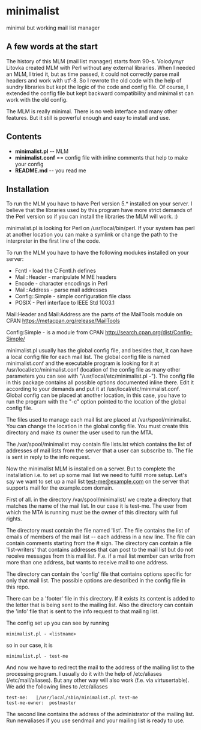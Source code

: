# minimalist
minimal but working mail list manager

## A few words at the start
The history of this MLM (mail list manager) starts from 90-s. Volodymyr Litovka created MLM with Perl without any external libraries. When I needed an MLM, I tried it, but as time passed, it could not correctly parse mail headers and work with utf-8. So I rewrote the old code with the help of sundry libraries but kept the logic of the code and config file. Of course, I extended the config file but kept backward compatibility and minimalist can work with the old config.

The MLM is really minimal. There is no web interface and many other features. But it still is powerful enough and easy to install and use.

## Contents
- **minimalist.pl** -- MLM
- **minimalist.conf** == config file with inline comments that help to make your config
- **README.md** -- you read me

## Installation

To run the MLM you have to have Perl version 5.* installed on your server. I believe that the libraries used by this program have more strict demands of the Perl version so if you can install the libraries the MLM will work. :)

minimalist.pl is looking for Perl on /usr/local/bin/perl. If your system has perl at another location you can make a symlink or change the path to the interpreter in the first line of the code.

To run the MLM you have to have the following modukes installed on your server:
- Fcntl - load the C Fcntl.h defines
- Mail::Header - manipulate MIME headers
- Encode - character encodings in Perl
- Mail::Address - parse mail addresses
- Config::Simple - simple configuration file class
- POSIX - Perl interface to IEEE Std 1003.1

Mail:Header and Mail:Address are the parts of the MailTools module on CPAN https://metacpan.org/release/MailTools

Config:Simple - is a module from CPAN http://search.cpan.org/dist/Config-Simple/

minimalist.pl usually has the global config file, and besides that, it can have a local config file for each mail list. The global config file is named minimalist.conf and the executable program is looking for it at /usr/local/etc/minimalist.conf (location of the config file as many other parameters you can see with "/usr/local/etc/minimalist.pl -"). The config file in this package contains all possible options documented inline there. Edit it according to your demands and put it at /usr/local/etc/minimalist.conf. Global config can be placed at another location, in this case, you have to run the program with the "-c" option pointed to the location of the global config file.

The files used to manage each mail list are placed at /var/spool/minimalist. You can change the location in the global config file. You must create this directory and make its owner the user used to run the MTA.

The /var/spool/minimalist may contain file lists.lst which contains the list of addresses of mail lists from the server that a user can subscribe to. The file is sent in reply to the info request.

Now the minimalist MLM is installed on a server. But to complete the installation i.e. to set up some mail list we need to fulfill more setup. Let's say we want to set up a mail list test-me@example.com on the server that supports mail for the example.com domain.

First of all. in the directory /var/spool/minimalist/ we create a directory that matches the name of the mail list. In our case it is test-me. The user from which the MTA is running must be the owner of this directory with full rights.

The directory must contain the file named 'list'. The file contains the list of emails of members of the mail list -- each address in a new line. The file can contain comments starting from the # sign. The directory can contain a file 'list-writers' that contains addresses that can post to the mail list but do not receive messages from this mail list. F.e. if a mail list member can write from more than one address, but wants to receive mail to one address.

The directory can contain the 'config' file that contains options specific for only that mail list. The possible options are described in the config file in this repo.

There can be a 'footer' file in this directory. If it exists its content is added to the letter that is being sent to the mailing list. Also the directory can contain the 'info' file that is sent to the info request to that mailing list.

The config set up you can see by running
```
minimalist.pl - <listname>
```
so in our case, it is 
```
minimalist.pl - test-me
```
And now we have to redirect the mail to the address of the mailing list to the processing program. I usually do it with the help of /etc/aliases (/etc/mail/aliases). But any other way will also work (f.e. via virtusertable). We add the following lines to /etc/aliases
```
test-me:   |/usr/local/sbin/minimalist.pl test-me
test-me-owner:  postmaster
```
The second line contains the address of the administrator of the mailing list. Run newaliases if you use sendmail and your mailing list is ready to use.


  
